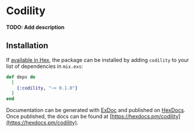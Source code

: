 # Codility

**TODO: Add description**

## Installation

If [available in Hex](https://hex.pm/docs/publish), the package can be installed
by adding `codility` to your list of dependencies in `mix.exs`:

```elixir
def deps do
  [
    {:codility, "~> 0.1.0"}
  ]
end
```

Documentation can be generated with [ExDoc](https://github.com/elixir-lang/ex_doc)
and published on [HexDocs](https://hexdocs.pm). Once published, the docs can
be found at [https://hexdocs.pm/codility](https://hexdocs.pm/codility).

